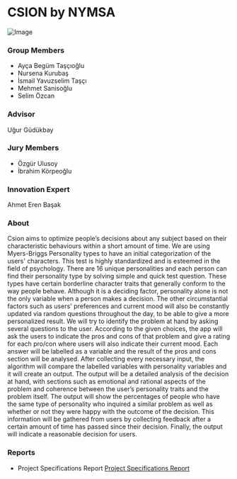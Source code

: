 
# CSION by NYMSA
![Image](https://i.pinimg.com/564x/80/bb/c0/80bbc0098241a384d740efc0b511da65.jpg)
### Group Members
- Ayça Begüm Taşçıoğlu
- Nursena Kurubaş
- İsmail Yavuzselim Taşçı
- Mehmet Sanisoğlu
- Selim Özcan
### Advisor
Uğur Güdükbay
### Jury Members
- Özgür Ulusoy
- İbrahim Körpeoğlu
### Innovation Expert
Ahmet Eren Başak

### About
Csion aims to optimize people’s decisions about any subject based on 
their characteristic behaviours within a short amount of time.
We are using Myers-Briggs Personality types to have an initial categorization of the users' characters. This test is highly standardized and is esteemed in the field of psychology. There are 16 unique personalities and each person can find their personality type by solving simple and quick test question. These types have certain borderline character traits that generally conform to the way people behave. Although it is a deciding factor, personality alone is not the only variable when a person makes a decision. The other circumstantial factors such as users' preferences and current mood will also be constantly updated via random questions throughout the day, to be able to give a more personalized result. We will try to identify the problem at hand by asking several questions to the user. According to the given choices, the app will ask the users to indicate the pros and cons of that problem and give a rating for each pro/con where users will also indicate their current mood. Each answer will be labelled as a variable and the result of the pros and cons section will be analysed. After collecting every necessary input, the algorithm will compare the labelled variables with personality variables and it will create an output. The output will be a detailed analysis of the decision at hand, with sections such as emotional and rational aspects of the problem and coherence between the user’s personality traits and the problem itself. The output will show the percentages of people who have the same type of personality who inquired a similar problem as well as whether or not they were happy with the outcome of the decision. This information will be gathered from users by collecting feedback after a certain amount of time has passed since their decision. Finally, the output will indicate a reasonable decision for users.
### Reports
- Project Specifications Report [Project Specifications Report](https://github.com/aeyc/csion/tree/master/Reports/Project%20Specifications)
